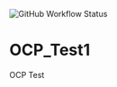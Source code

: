 ![GitHub Workflow Status](https://img.shields.io/github/workflow/status/virer/OCP_Test1/build?logo=github)

# OCP_Test1
OCP Test
